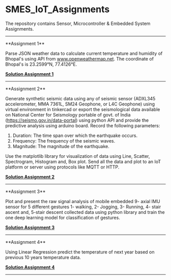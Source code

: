 # SMES_IoT_Assignments
The repository contains Sensor, Microcontroller &amp; Embedded System Assignments.
<hr>
**Assignment 1**

Parse JSON weather data to calculate current temperature and humidity of Bhopal's using API from www.openweathermap.net. The coordinate of Bhopal's is 23.2599°N, 77.4126°E.

**<a href="https://colab.research.google.com/drive/1sVjgRN3JvJK2p4f3ENl6Xwme81EfGOj5?usp=sharing">Solution Assignment 1</a>**
<hr>
**Assignment 2**

Generate synthetic seismic data using any of seismic sensor (ADXL345 accelerometer, MMA 7361L, SM24 Geophone, or L4C Geophone) using virtual environment in tinkercad or export the seismological data available on National Center for Seismology portable of govt. of India (https://seismo.gov.in/data-portal) using python API and provide the predictive analysis using arduino board. Record the following parameters:
1) Duration: The time span over which the earthquake occurs.
2) Frequency: The frequency of the seismic waves.
3) Magnitude: The magnitude of the earthquake.

Use the matplotlib library for visualization of data using Line, Scatter, Spectrogram, Histogram and, Box plot. Send all the data and plot to an IoT platform or server using protocols like MQTT or HTTP.

**<a href="https://colab.research.google.com/drive/1bBW3GKauXpzGppDNvdjKhfmZgjLu0AYW?usp=sharing">Solution Assignment 2</a>**
<hr>
**Assignment 3**

Plot and present the raw signal analysis of mobile embedded 9- axial IMU sensor for 5 different gestures 1- walking, 2- Jogging, 3- Running, 4- stair ascent and, 5-stair descent collected data using python library and train the one deep learning model for classification of gestures.

**<a href="https://colab.research.google.com/drive/1eL40p78MUKphQQxYJGMnz0NNgPVoYHbW?usp=sharing">Solution Assignment 3</a>**
<hr>
**Assignment 4**

Using Linear Regression predict the temperature of next year based on previous 10 years temperature data.

**<a href="https://colab.research.google.com/drive/1jQLYeJdzJleZqoAg60CfBzRhLV8ky_d1?usp=sharing">Solution Assignment 4</a>**
<hr>
